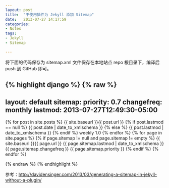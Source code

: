 ```yaml
---
layout: post
title:  "不使用插件为 Jekyll 添加 Sitemap"
date:   2013-07-27 14:17:59
categories: 
- Notes 
tags:
- Jekyll
- Sitemap

---
```


将下面的代码保存为 sitemap.xml 文件保存在本地站点 repo 根目录下，编译后 push 到 GitHub 即可。

{% highlight django %}
{% raw %}
---
layout: default
sitemap:
    priority: 0.7
    changefreq: monthly
    lastmod: 2013-07-27T12:49:30-05:00
---
 
<?xml version="1.0" encoding="UTF-8"?>
<urlset xmlns:xsi="http://www.w3.org/2001/XMLSchema-instance" xsi:schemaLocation="http://www.sitemaps.org/schemas/sitemap/0.9 http://www.sitemaps.org/schemas/sitemap/0.9/sitemap.xsd" xmlns="http://www.sitemaps.org/schemas/sitemap/0.9">

  {% for post in site.posts %}
  <url>
    <loc>{{ site.baseurl }}{{ post.url }}</loc>
    {% if post.lastmod == null %}
    <lastmod>{{ post.date | date_to_xmlschema }}</lastmod>
    {% else %}
    <lastmod>{{ post.lastmod | date_to_xmlschema }}</lastmod>
    {% endif %}
    <changefreq>weekly</changefreq>
    <priority>1.0</priority>
  </url>
  {% endfor %}
  {% for page in site.pages %}
  {% if page.sitemap != null and page.sitemap != empty %}
  <url>
    <loc>{{ site.baseurl }}{{ page.url }}</loc>
    <lastmod>{{ page.sitemap.lastmod | date_to_xmlschema }}</lastmod>
    <changefreq>{{ page.sitemap.changefreq }}</changefreq>
    <priority>{{ page.sitemap.priority }}</priority>
  </url>
  {% endif %}
  {% endfor %}

</urlset>
{% endraw %}
{% endhighlight %}

参考：<http://davidensinger.com/2013/03/generating-a-sitemap-in-jekyll-without-a-plugin/>